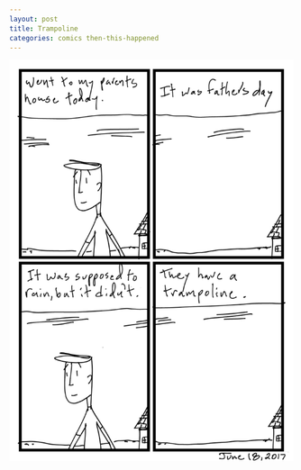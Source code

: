 ```yaml
---
layout: post
title: Trampoline
categories: comics then-this-happened
---
```

![trampoline](/public/images/june-18-2017-comic.png)

